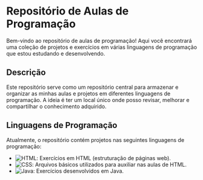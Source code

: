 # Repositório de Aulas de Programação

Bem-vindo ao repositório de aulas de programação! Aqui você encontrará uma coleção de projetos e exercícios em várias linguagens de programação que estou estudando e desenvolvendo.

## Descrição

Este repositório serve como um repositório central para armazenar e organizar as minhas aulas e projetos em diferentes linguagens de programação. A ideia é ter um local único onde posso revisar, melhorar e compartilhar o conhecimento adquirido.

## Linguagens de Programação

Atualmente, o repositório contém projetos nas seguintes linguagens de programação:

- ![HTML](https://img.shields.io/badge/HTML-%23E44D26?style=for-the-badge&logo=html5&logoColor=white): Exercícios em HTML (estruturação de páginas web).
- ![CSS](https://img.shields.io/badge/CSS-%231572B6?style=for-the-badge&logo=css3&logoColor=white): Arquivos básicos utilizados para auxiliar nas aulas de HTML.
- ![Java](https://img.shields.io/badge/Java-%23F7DF1E?style=for-the-badge&logo=java&logoColor=white): Exercícios desenvolvidos em Java.

